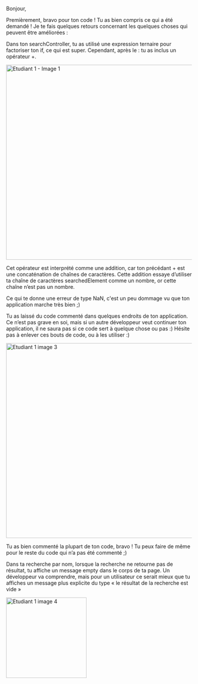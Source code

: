 Bonjour,

Premièrement, bravo pour ton code ! Tu as bien compris ce qui a été demandé !
Je te fais quelques retours concernant les quelques choses qui peuvent être améliorées :

Dans ton searchController, tu as utilisé une expression ternaire pour factoriser ton if, ce qui est super. 
Cependant, après le : tu as inclus un opérateur +. 


<img width="528" alt="Etudiant 1 - Image 1" src="https://user-images.githubusercontent.com/103057760/235800367-3a75bd7d-baf8-4fb2-b3aa-c1dc4b28e991.PNG">


Cet opérateur est interprété comme une addition, car ton précédant + est une concaténation de chaînes de caractères. 
Cette addition essaye d’utiliser ta chaîne de caractères searchedElement comme un nombre, or cette chaîne n’est pas un nombre. 

Ce qui te donne une erreur de type NaN, c'est un peu dommage vu que ton application marche très bien ;)

Tu as laissé du code commenté dans quelques endroits de ton application. 
Ce n’est pas grave en soi, mais si un autre développeur veut continuer ton application, 
il ne saura pas si ce code sert à quelque chose ou pas :) Hésite pas à enlever ces bouts de code, ou à les utiliser :) 


<img width="528" alt="Etudiant 1 image 3" src="https://user-images.githubusercontent.com/103057760/235800393-44db216a-a982-413d-a6ba-7bb1972041bc.PNG">



Tu as bien commenté la plupart de ton code, bravo ! Tu peux faire de même pour le reste du code qui n’a pas été commenté ;)

Dans ta recherche par nom, lorsque la recherche ne retourne pas de résultat, tu affiche un message empty dans le corps de ta page. 
Un développeur va comprendre, mais pour un utilisateur ce serait mieux que tu affiches un message plus explicite du type « le résultat 
de la recherche est vide »



<img width="218" alt="Etudiant 1 image 4" src="https://user-images.githubusercontent.com/103057760/235800412-6fedf429-72eb-4462-b0c2-78cb4ca3a153.PNG">


